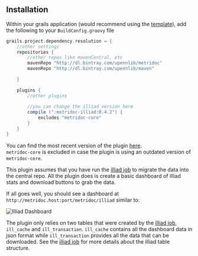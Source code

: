 Installation
------------

Within your grails application (would recommend using the 
[template](https://github.com/metridoc/metridoc-template-grails-app)), add the following to your `BuildConfig.groovy` file

```groovy
grails.project.dependency.resolution = {
    //other settings
    repositories {
        //other repos like mavenCentral, etc
        mavenRepo "http://dl.bintray.com/upennlib/metridoc"
        mavenRepo "http://dl.bintray.com/upennlib/maven"
        
    }

    plugins {
        //other plugins
        
        //you can change the illiad version here
        compile (":metridoc-illiad:0.4.2") {
            excludes "metridoc-core"
        }
    }
}
```

You can find the most recent version of the plugin [here](https://bintray.com/upennlib/metridoc/metridoc-illiad).  
`metridoc-core` is excluded in case the plugin is using an outdated version of `metridoc-core`.

This plugin assumes that you have run the [illiad job](http://github.com/metridoc/metridoc-job-illiad) to migrate the data 
into the central repo.  All the plugin does is create a basic dashboard of illiad stats and download buttons to grab the 
data.

If all goes well, you should see a dashboard at `http://metridoc.host:port/metridoc/illiad` similar to:

![Illiad Dashboard](https://raw.github.com/metridoc/metridoc-grails-illiad/master/docs/dashboardScreenForREADME.png)

The plugin only relies on two tables that were created by the
[illiad job](http://github.com/metridoc/metridoc-job-illiad), `ill_cache` and `ill_transaction`.  `ill_cache` contains
all the dashboard data in json format while `ill_transaction` provides all the data that can be downloaded.  See the 
[illiad job](http://github.com/metridoc/metridoc-job-illiad) for more details about the illiad table structure.




